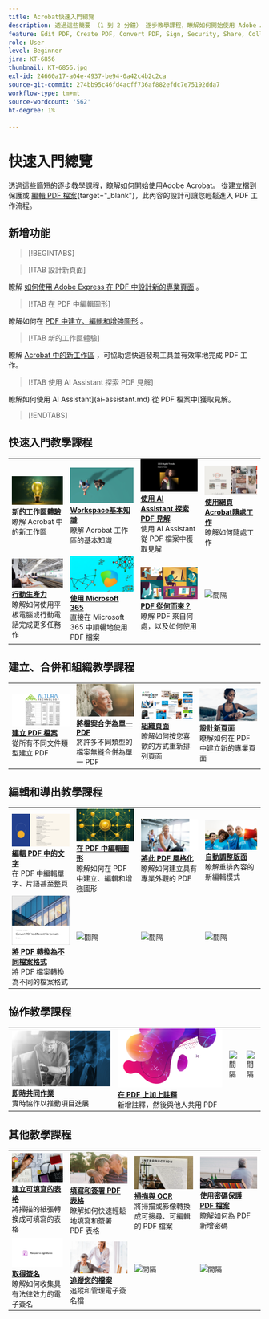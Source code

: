 ```yaml
---
title: Acrobat快速入門總覽
description: 透過這些簡要 （1 到 2 分鐘） 逐步教學課程，瞭解如何開始使用 Adobe Acrobat
feature: Edit PDF, Create PDF, Convert PDF, Sign, Security, Share, Collaboration, Workspace
role: User
level: Beginner
jira: KT-6856
thumbnail: KT-6856.jpg
exl-id: 24660a17-a04e-4937-be94-0a42c4b2c2ca
source-git-commit: 274bb95c46fd4acff736af882efdc7e75192dda7
workflow-type: tm+mt
source-wordcount: '562'
ht-degree: 1%

---
```


# 快速入門總覽

透過這些簡短的逐步教學課程，瞭解如何開始使用Adobe Acrobat。 從建立檔到保護或 [編輯 PDF 檔案](https://www.adobe.com/tw/acrobat/online/pdf-editor.html){target="_blank"}，此內容的設計可讓您輕鬆進入 PDF 工作流程。

## 新增功能

>[!BEGINTABS]

>[!TAB 設計新頁面]

瞭解 [如何使用 Adobe Express 在 PDF 中設計新的專業頁面](add-custom-page.md) 。

>[!TAB 在 PDF 中編輯圖形]

瞭解如何在 [PDF 中建立、編輯和增強圖形](edit-graphics.md) 。

>[!TAB 新的工作區體驗]

瞭解 [Acrobat 中的新工作區](new-workspace.md) ，可協助您快速發現工具並有效率地完成 PDF 工作。

>[!TAB 使用 AI Assistant 探索 PDF 見解]

瞭解如何使用 AI Assistant](ai-assistant.md) 從 PDF 檔案中[獲取見解。

>[!ENDTABS]

## 快速入門教學課程

<table style="table-layout:fixed">
<tr>
  <td>
    <a href="new-workspace.md">
      <img alt="新的工作區體驗" src="../assets/new-workspace.png" />
    </a>
    <div>
    <a href="new-workspace.md"><strong>新的工作區體驗</strong></a>
    </div>
    瞭解 Acrobat 中的新工作區    <br>
  </td>
  <td>
    <a href="get-to-know-the-acrobat-dc-interface.md">
      <img alt="工作區基本介紹" src="../assets/workspace-basics.png" />
    </a>
    <div>
    <a href="get-to-know-the-acrobat-dc-interface.md"><strong>Workspace基本知識</strong></a>
    </div>
    瞭解 Acrobat 工作區的基本知識    <br>
  </td>
  <td>
    <a href="ai-assistant.md">
      <img alt="使用 AI Assistant 探索 PDF 見解" src="../assets/ai-assistant.png" />
    </a>
    <div>
    <a href="ai-assistant.md"><strong>使用 AI Assistant 探索 PDF 見解</strong></a>
    </div>
    使用 AI Assistant 從 PDF 檔案中獲取見解    <br>
  </td>
  <td>
    <a href="acrobatweb.md">
      <img alt="使用網頁Acrobat隨處工作" src="../assets/acrobat-web.png" />
    </a>
    <div>
    <a href="acrobatweb.md"><strong>使用網頁Acrobat隨處工作</strong></a>
    </div>
    瞭解如何隨處工作    <br>
  </td>
</tr>
<tr>
  <td>
    <a href="productivity.md">
      <img alt="行動生產力" src="../assets/productivity.png" />
    </a>
    <div>
    <a href="productivity.md"><strong>行動生產力</strong></a>
    </div>
    瞭解如何使用平板電腦或行動電話完成更多任務作    <br>
  </td>
    <td>
      <a href="../integrate/integrate-overview.md#microsoft">
        <img alt="使用 Microsoft 365" src="../assets/microsoft-365.png" />
      </a>
      <div>
      <a href="../integrate/integrate-overview.md#microsoft"><strong>使用 Microsoft 365</strong></a>
      </div>
      直接在 Microsoft 365 中順暢地使用 PDF 檔案      <br> 
    </td>
    <td>
      <a href="where-do-pdfs-come-from.md">
        <img alt="PDF 從何而來？" src="../assets/where-pdfs.png" />
      </a>
      <div>
      <a href="where-do-pdfs-come-from.md"><strong>PDF 從何而來？</strong></a>
      </div>
      瞭解 PDF 來自何處，以及如何使用      <br>
    </td>
    <td>
    <img alt="間隔" src="../assets/Grayspacer.png" />
      <div>
      <br>
    </td>
  </tr>
  </table>

## 建立、合併和組織教學課程

<table style="table-layout:fixed">
  <tr>
    <td>
      <a href="create-pdf.md">
        <img alt="建立 PDF 檔案" src="../assets/create.png" />
      </a>
      <div>
      <a href="create-pdf.md"><strong>建立 PDF 檔案</strong></a>
      </div>
      從所有不同文件類型建立 PDF      <br>
    </td>
    <td>
      <a href="combine-to-pdf.md">
        <img alt="將檔案合併為單一 PDF" src="../assets/combine.png" />
      </a>
      <div>
      <a href="combine-to-pdf.md"><strong>將檔案合併為單一 PDF</strong></a>
      </div>
      將許多不同類型的檔案無縫合併為單一 PDF      <br>
    </td>
    <td>
      <a href="organize.md">
        <img alt="組織頁面" src="../assets/organize-pages.png" />
      </a>
      <div>
      <a href="organize.md"><strong>組織頁面</strong></a>
      </div>
      瞭解如何按您喜歡的方式重新排列頁面      <br>
    </td>
    <td>
      <a href="add-custom-page.md">
        <img alt="設計新頁面" src="../assets/design.png" />
      </a>
      <div>
      <a href="add-custom-page.md"><strong>設計新頁面</strong></a>
      </div>
     瞭解如何在 PDF 中建立新的專業頁面      <br>
    </td>
  </tr>
  </table>

## 編輯和導出教學課程

<table style="table-layout:fixed">
  <tr>
    <td>
      <a href="edit-pdf.md">
        <img alt="編輯 PDF 中的文字" src="../assets/edit-text.png" />
      </a>
      <div>
      <a href="edit-pdf.md"><strong>編輯 PDF 中的文字</strong></a>
      </div>
      在 PDF 中編輯單字、片語甚至整頁      <br>
    </td>
    <td>
      <a href="edit-graphics.md">
        <img alt="在 PDF 中編輯圖形" src="../assets/edit-graphics.png" />
      </a>
      <div>
      <a href="edit-graphics.md"><strong>在 PDF 中編輯圖形</strong></a>
      </div>
      瞭解如何在 PDF 中建立、編輯和增強圖形      <br>
    </td>
    <td>
      <a href="stylize-this-PDF.md">
        <img alt="將此 PDF 風格化" src="../assets/stylize-pdf.png" />
      </a>
      <div>
      <a href="stylize-this-PDF.md"><strong>將此 PDF 風格化</strong></a>
      </div>
      瞭解如何建立具有專業外觀的 PDF      <br>
    </td>
   <td>
      <a href="auto-adjust-layout.md">
        <img alt="自動調整版面" src="../assets/auto-adjust.png" />
      </a>
      <div>
      <a href="auto-adjust-layout.md"><strong>自動調整版面</strong></a>
      </div>
      瞭解重排內容的新編輯模式      <br>
    </td>
  </tr>
    <td>
      <a href="export-pdf.md">
        <img alt="將 PDF 轉換為不同檔案格式" src="../assets/convert.png" />
      </a>
      <div>
      <a href="export-pdf.md"><strong>將 PDF 轉換為不同檔案格式</strong></a>
      </div>
      將 PDF 檔案轉換為不同的檔案格式      <br>
    </td>
    <td>
   <img alt="間隔" src="../assets/Grayspacer.png" />
    <div>
    <br>
  </td>
  <td>
   <img alt="間隔" src="../assets/Grayspacer.png" />
    <div>
    <br>
  </td>
   <td>
   <img alt="間隔" src="../assets/Grayspacer.png" />
    <div>
    <br>
  </td>
</tr>
</table>

## 協作教學課程

<table style="table-layout:fixed">
  <tr>
    <td>
      <a href="collaborate.md">
        <img alt="即時共同作業" src="../assets/collaborate.png" />
      </a>
      <div>
      <a href="collaborate.md"><strong>即時共同作業</strong></a>
      </div>
      實時協作以推動項目進展
    </td>
    <td>
      <a href="comment-on-pdf-files.md">
        <img alt="在 PDF 上加上註釋" src="../assets/comment.png" />
      </a>
      <div>
      <a href="comment-on-pdf-files.md"><strong>在 PDF 上加上註釋</strong></a>
      </div>
      新增註釋，然後與他人共用 PDF      <br>
    </td>
    <td>
    <img alt="間隔" src="../assets/Whitespacer.png" />
      <div>
      <br>
    </td>
    <td>
    <img alt="間隔" src="../assets/Whitespacer.png" />
      <div>
      <br>
    </td>
</tr>
</table>

## 其他教學課程

<table style="table-layout:fixed">
<tr>
  <td>
    <a href="create-fillable-forms.md">
      <img alt="建立可填寫的表格" src="../assets/fillable-forms.png" />
    </a>
    <div>
      <a href="create-fillable-forms.md"><strong>建立可填寫的表格</strong></a>
      </div>
      將掃描的紙張轉換成可填寫的表格      <br>
  </td>
  <td>
    <a href="fill-and-sign.md">
      <img alt="填寫和簽署 PDF 表格" src="../assets/fill-sign.png" />
    </a>
    <div>
    <a href="fill-and-sign.md"><strong>填寫和簽署 PDF 表格</strong></a>
    </div>
    瞭解如何快速輕鬆地填寫和簽署 PDF 表格    <br>
  </td>
  <td>
    <a href="scan-and-ocr.md">
      <img alt="掃描與 OCR" src="../assets/scan.png" />
    </a>
    <div>
    <a href="scan-and-ocr.md"><strong>掃描與 OCR</strong></a>
    </div>
    將掃描或影像轉換成可搜尋、可編輯的 PDF 檔案    <br>
  </td>
  <td>
    <a href="password-protect.md">
      <img alt="使用密碼保護 PDF 檔案" src="../assets/protect.png" />
    </a>
    <div>
    <a href="password-protect.md"><strong>使用密碼保護 PDF 檔案</strong></a>
    </div>
    瞭解如何為 PDF 新增密碼    <br>
  </td>
</tr>
<tr>
  <td>
    <a href="signatures.md">
      <img alt="取得簽名" src="../assets/signatures.png" />
    </a>
    <div>
    <a href="signatures.md"><strong>取得簽名</strong></a>
    </div>
    瞭解如何收集具有法律效力的電子簽名    <br>
  </td>
  <td>
    <a href="track.md">
      <img alt="追蹤您的檔案" src="../assets/track.png" />
    </a>
    <div>
    <a href="track.md"><strong>追蹤您的檔案</strong></a>
    </div>
    追蹤和管理電子簽名檔    <br>
  </td>
  <td>
   <img alt="間隔" src="../assets/Grayspacer.png" />
    <div>
    <br>
  </td>
  <td>
   <img alt="間隔" src="../assets/Grayspacer.png" />
    <div>
    <br>
  </td>
</tr>
</table>
